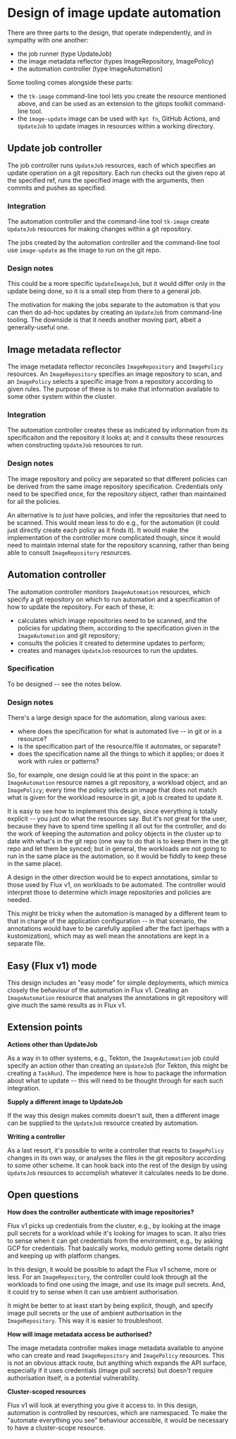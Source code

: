 # Design of image update automation

There are three parts to the design, that operate independently, and
in sympathy with one another:

 - the job runner (type UpdateJob)
 - the image metadata reflector (types ImageRepository, ImagePolicy)
 - the automation controller (type ImageAutomation)

Some tooling comes alongside these parts:

 - the `tk-image` command-line tool lets you create the resource
   mentioned above, and can be used as an extension to the gitops
   toolkit command-line tool.
 - the `image-update` image can be used with `kpt fn`, GitHub Actions,
   and `UpdateJob` to update images in resources within a working
   directory.

## Update job controller

The job controller runs `UpdateJob` resources, each of which specifies
an update operation on a git repository. Each run checks out the given
repo at the specified ref, runs the specified image with the
arguments, then commits and pushes as specified.

### Integration

The automation controller and the command-line tool `tk-image` create
`UpdateJob` resources for making changes within a git repository.

The jobs created by the automation controller and the command-line
tool use `image-update` as the image to run on the git repo.

### Design notes

This could be a more specific `UpdateImageJob`, but it would differ
only in the update being done, so it is a small step from there to a
general job.

The motivation for making the jobs separate to the automation is that
you can then do ad-hoc updates by creating an `UpdateJob` from
command-line tooling. The downside is that it needs another moving
part, albeit a generally-useful one.

## Image metadata reflector

The image metadata reflector reconciles `ImageRepository` and
`ImagePolicy` resources. An `ImageRepository` specifies an image
repository to scan, and an `ImagePolicy` selects a specific image from
a repository according to given rules. The purpose of these is to make
that information available to some other system within the cluster.

### Integration

The automation controller creates these as indicated by information
from its specificaiton and the repository it looks at; and it consults
these resources when constructing `UpdateJob` resources to run.

### Design notes

The image repository and policy are separated so that different
policies can be derived from the same image repository specification.
Credentials only need to be specified once, for the repository object,
rather than maintained for all the policies.

An alternative is to _just_ have policies, and infer the repositories
that need to be scanned. This would mean less to do e.g., for the
automation (it could just directly create each policy as it finds
it). It would make the implementation of the controller more
complicated though, since it would need to maintain internal state for
the repository scanning, rather than being able to consult
`ImageRepository` resources.

## Automation controller

The automation controller monitors `ImageAutomation` resources, which
specify a git repository on which to run automation and a
specification of how to update the repository. For each of these, it:

 - calculates which image repositories need to be scanned, and the
   policies for updating them, according to the specification given in
   the `ImageAutomation` and git repository;
 - consults the policies it created to determine updates to perform;
 - creates and manages `UpdateJob` resources to run the updates.

### Specification

To be designed -- see the notes below.

### Design notes

There's a large design space for the automation, along various axes:

 - where does the specification for what is automated live -- in git
   or in a resource?
 - is the specification part of the resource/file it automates, or
   separate?
 - does the specification name all the things to which it applies; or
   does it work with rules or patterns?

So, for example, one design could lie at this point in the space: an
`ImageAutomation` resource names a git repository, a workload object,
and an `ImagePolicy`; every time the policy selects an image that does
not match what is given for the workload resource in git, a job is
created to update it.

It is easy to see how to implement this design, since everything is
totally explicit -- you just do what the resources say. But it's not
great for the user, because they have to spend time spelling it all
out for the controller, and do the work of keeping the automation and
policy objects in the cluster up to date with what's in the git repo
(one way to do that is to keep them in the git repo and let them be
synced; but in general, the workloads are not going to run in the same
place as the automation, so it would be fiddly to keep these in the
same place).

A design in the other direction would be to expect annotations,
similar to those used by Flux v1, on workloads to be automated. The
controller would interpret those to determine which image repositories
and policies are needed.

This might be tricky when the automation is managed by a different
team to that in charge of the application configuration -- in that
scenario, the annotations would have to be carefully applied after the
fact (perhaps with a kustomization), which may as well mean the
annotations are kept in a separate file.

## Easy (Flux v1) mode

This design includes an "easy mode" for simple deployments, which
mimics closely the behaviour of the automation in Flux v1. Creating an
`ImageAutomation` resource that analyses the annotations in git
repository will give much the same results as in Flux v1.

## Extension points

**Actions other than UpdateJob**

As a way in to other systems, e.g., Tekton, the `ImageAutomation` job
could specify an action other than creating an `UpdateJob` (for
Tekton, this might be creating a `TaskRun`). The impedence here is how
to package the information about what to update -- this will need to
be thought through for each such integration.

**Supply a different image to UpdateJob**

If the way this design makes commits doesn't suit, then a different
image can be supplied to the `UpdateJob` resource created by
automation.

**Writing a controller**

As a last resort, it's possible to write a controller that reacts to
`ImagePolicy` changes in its own way, or analyses the files in the git
repository according to some other scheme. It can hook back into the
rest of the design by using `UpdateJob` resources to accomplish
whatever it calculates needs to be done.

## Open questions

**How does the controller authenticate with image repositories?**

Flux v1 picks up credentials from the cluster, e.g., by looking at the
image pull secrets for a workload while it's looking for images to
scan. It also tries to sense when it can get credentials from the
environment, e.g., by asking GCP for credentials. That basically
works, modulo getting some details right and keeping up with platform
changes.

In this design, it would be possible to adapt the Flux v1 scheme, more
or less. For an `ImageRepository`, the controller could look through
all the workloads to find one using the image, and use its image pull
secrets. And, it could try to sense when it can use ambient
authorisation.

It might be better to at least start by being explicit, though, and
specify image pull secrets or the use of ambient authorisation in the
`ImageRepository`. This way it is easier to troubleshoot.

**How will image metadata access be authorised?**

The image metadata controller makes image metadata available to anyone
who can create and read `ImageRepository` and `ImagePolicy`
resources. This is not an obvious attack route, but anything which
expands the API surface, especially if it uses credentials (image pull
secrets) but doesn't require authorisation itself, is a potential
vulnerability.

**Cluster-scoped resources**

Flux v1 will look at everything you give it access to. In this design,
automation is controlled by resources, which are namespaced. To make
the "automate everything you see" behaviour accessible, it would be
necessary to have a cluster-scope resource.
